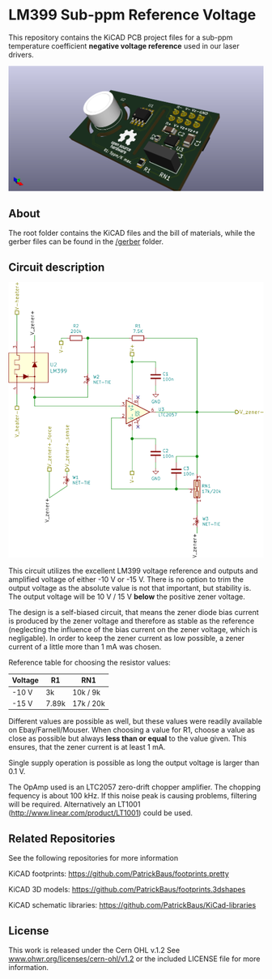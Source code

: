 LM399 Sub-ppm Reference Voltage
===================

This repository contains the KiCAD PCB project files for a sub-ppm temperature coefficient __negative voltage reference__ used in our laser drivers.

![LM399 reference board](images/reference_board.png)

About
-----
The root folder contains the KiCAD files and the bill of materials, while the gerber files can be found in the [/gerber](gerber/) folder.

Circuit description
-------------------

![LM399 reference board circuit](images/reference_board_circuit.png)

This circuit utilizes the excellent LM399 voltage reference and outputs and amplified voltage of either -10 V or -15 V. There is no option to trim the output voltage as the absolute value is not that important, but stability is. The output voltage will be 10 V / 15 V __below__ the positive zener voltage.

The design is a self-biased circuit, that means the zener diode bias current is produced by the zener voltage and therefore as stable as the reference (neglecting the influence of the bias current on the zener voltage, which is negligable). In order to keep the zener current as low possible, a zener current of a little more than 1 mA was chosen.

Reference table for choosing the resistor values:

|Voltage | R1    |    RN1    |
|--------|-------|-----------|
|-10 V   | 3k    | 10k /  9k |
|-15 V   | 7.89k | 17k / 20k |

Different values are possible as well, but these values were readily available on Ebay/Farnell/Mouser. When choosing a value for R1, choose a value as close as possible but always __less than or equal__ to the value given. This ensures, that the zener current is at least 1 mA.

Single supply operation is possible as long the output voltage is larger than 0.1 V.

The OpAmp used is an LTC2057 zero-drift chopper amplifier. The chopping fequency is about 100 kHz. If this noise peak is causing problems, filtering will be required. Alternatively an LT1001 (http://www.linear.com/product/LT1001) could be used.

Related Repositories
--------------------

See the following repositories for more information

KiCAD footprints: https://github.com/PatrickBaus/footprints.pretty

KiCAD 3D models: https://github.com/PatrickBaus/footprints.3dshapes

KiCAD schematic libraries: https://github.com/PatrickBaus/KiCad-libraries

License
-------

This work is released under the Cern OHL v.1.2
See www.ohwr.org/licenses/cern-ohl/v1.2 or the included LICENSE file for more information.
